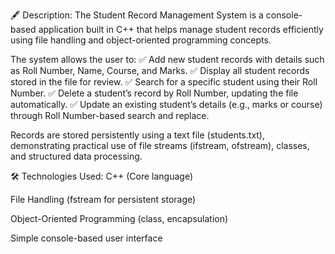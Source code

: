 🖋️ Description:
The Student Record Management System is a console-based application built in C++ that helps manage student records efficiently using file handling and object-oriented programming concepts.

The system allows the user to:
✅ Add new student records with details such as Roll Number, Name, Course, and Marks.
✅ Display all student records stored in the file for review.
✅ Search for a specific student using their Roll Number.
✅ Delete a student’s record by Roll Number, updating the file automatically.
✅ Update an existing student’s details (e.g., marks or course) through Roll Number-based search and replace.

Records are stored persistently using a text file (students.txt), demonstrating practical use of file streams (ifstream, ofstream), classes, and structured data processing.

🛠️ Technologies Used:
C++ (Core language)

File Handling (fstream for persistent storage)

Object-Oriented Programming (class, encapsulation)

Simple console-based user interface
